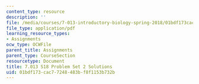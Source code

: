 ```yaml
---
content_type: resource
description: ''
file: /media/courses/7-013-introductory-biology-spring-2018/01bdf173cac77248483bf8f1153b732b_MIT7_013s18Pset2S.pdf
file_type: application/pdf
learning_resource_types:
- Assignments
ocw_type: OCWFile
parent_title: Assignments
parent_type: CourseSection
resourcetype: Document
title: 7.013 S18 Problem Set 2 Solutions
uid: 01bdf173-cac7-7248-483b-f8f1153b732b
---
```

